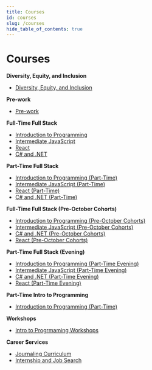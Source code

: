 ```yaml
---
title: Courses
id: courses
slug: /courses
hide_table_of_contents: true
---
```


# Courses

**Diversity, Equity, and Inclusion**
- [Diversity, Equity, and Inclusion](https://dei.learnhowtoprogram.com/)

**Pre-work**
- [Pre-work](https://pre-work.learnhowtoprogram.com/)

**Full-Time Full Stack**
- [Introduction to Programming](https://full-time.learnhowtoprogram.com/introduction-to-programming)
- [Intermediate JavaScript](https://full-time.learnhowtoprogram.com/intermediate-javascript)
- [React](https://full-time.learnhowtoprogram.com/react)
- [C# and .NET](https://full-time.learnhowtoprogram.com/c-and-net)

**Part-Time Full Stack**
- [Introduction to Programming (Part-Time)](https://part-time.learnhowtoprogram.com/introduction-to-programming-part-time)
- [Intermediate JavaScript (Part-Time)](https://part-time.learnhowtoprogram.com/intermediate-javascript-part-time)
- [React (Part-Time)](https://part-time.learnhowtoprogram.com/react-part-time)
- [C# and .NET (Part-Time)](https://part-time.learnhowtoprogram.com/c-and-net-part-time)

**Full-Time Full Stack (Pre-October Cohorts)**
- [Introduction to Programming (Pre-October Cohorts)](https://full-time-classic.learnhowtoprogram.com/introduction-to-programming-classic)
- [Intermediate JavaScript (Pre-October Cohorts)](https://full-time-classic.learnhowtoprogram.com/intermediate-javascript-classic)
- [C# and .NET (Pre-October Cohorts)](https://full-time-classic.learnhowtoprogram.com/c-and-net-classic)
- [React (Pre-October Cohorts)](https://full-time-classic.learnhowtoprogram.com/react-classic)

**Part-Time Full Stack (Evening)**
- [Introduction to Programming (Part-Time Evening)](https://part-time-evening.learnhowtoprogram.com/introduction-to-programming-part-time-evening)
- [Intermediate JavaScript (Part-Time Evening)](https://part-time-evening.learnhowtoprogram.com/intermediate-javascript-part-time-evening)
- [C# and .NET (Part-Time Evening)](https://part-time-evening.learnhowtoprogram.com/c-and-net-part-time-evening)
- [React (Part-Time Evening)](https://part-time-evening.learnhowtoprogram.com/react-part-time-evening)

**Part-Time Intro to Programming**
- [Introduction to Programming (Part-Time)](https://part-time.learnhowtoprogram.com/introduction-to-programming-part-time)


**Workshops**
- [Intro to Progrmaming Workshops](https://workshops.learnhowtoprogram.com/)

**Career Services**
- [Journaling Curriculum](https://journaling-curriculum.learnhowtoprogram.com/)
- [Internship and Job Search](https://internship-and-job-search.learnhowtoprogram.com/)
